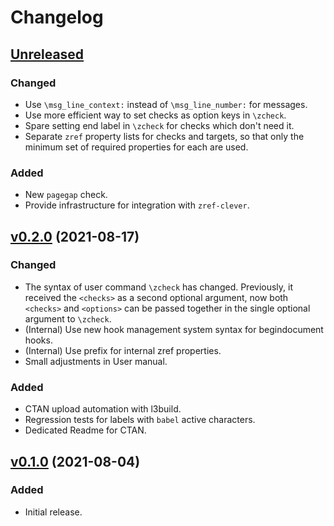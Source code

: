 # Changelog

## [Unreleased](https://github.com/gusbrs/zref-check/compare/v0.2.0...HEAD)

### Changed
- Use `\msg_line_context:` instead of `\msg_line_number:` for messages.
- Use more efficient way to set checks as option keys in `\zcheck`.
- Spare setting end label in `\zcheck` for checks which don't need it.
- Separate `zref` property lists for checks and targets, so that only the
  minimum set of required properties for each are used.

### Added
- New `pagegap` check.
- Provide infrastructure for integration with `zref-clever`.

## [v0.2.0](https://github.com/gusbrs/zref-check/compare/v0.1.0...v0.2.0) (2021-08-17)

### Changed
- The syntax of user command `\zcheck` has changed.  Previously, it received
  the `<checks>` as a second optional argument, now both `<checks>` and
  `<options>` can be passed together in the single optional argument to
  `\zcheck`.
- (Internal) Use new hook management system syntax for begindocument hooks.
- (Internal) Use prefix for internal zref properties.
- Small adjustments in User manual.

### Added
- CTAN upload automation with l3build.
- Regression tests for labels with `babel` active characters.
- Dedicated Readme for CTAN.

## [v0.1.0](https://github.com/gusbrs/zref-check/releases/tag/v0.1.0) (2021-08-04)

### Added
- Initial release.
